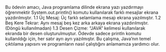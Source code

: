 Bu ödevin amacı, Java programlama dilinde ekrana yazı yazdırmayı öğrenmektir
System.out.println() komutu kullanılarak farklı mesajlar ekrana yazdırılmıştır.
1.1 Üç Mesaj: Üç farklı selamlama mesajı ekrana yazılmıştır.
1.2 Beş Kere Tekrar: Aynı mesaj beş kez arka arkaya ekrana yazdırılmıştır. (Döngü kullanılmadan)
1.3 Desen Çizme: “JAVA” kelimesi kullanılarak ekranda bir desen oluşturulmuştur.
Ödevde sadece println komutu kullanıldığı için, her satır ayrı ayrı yazılmıştır.
Bu çalışma, Java’nın temel çıktılama yapısını ve programların nasıl çalıştığını anlamamıza yardımcı olur.
